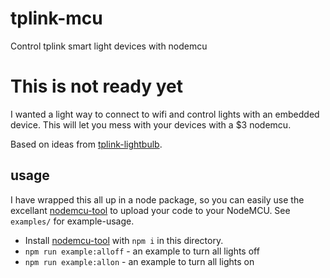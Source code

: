 # tplink-mcu

Control tplink smart light devices with nodemcu

# This is not ready yet

I wanted a light way to connect to wifi and control lights with an embedded device. This will let you mess with your devices with a $3 nodemcu.

Based on ideas from [tplink-lightbulb](https://github.com/konsumer/tplink-lightbulb).

## usage

I have wrapped this all up in a node package, so you can easily use the excellant [nodemcu-tool](https://www.npmjs.com/package/nodemcu-tool) to upload your code to your NodeMCU. See `examples/` for example-usage.

* Install [nodemcu-tool](https://www.npmjs.com/package/nodemcu-tool) with `npm i` in this directory.
* `npm run example:alloff` - an example to turn all lights off
* `npm run example:allon` - an example to turn all lights on